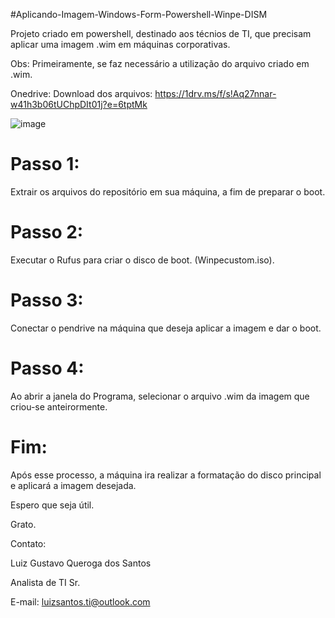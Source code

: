 #Aplicando-Imagem-Windows-Form-Powershell-Winpe-DISM

Projeto criado em powershell, destinado aos técnios de TI, que precisam aplicar uma imagem .wim em máquinas corporativas. 

Obs:  Primeiramente, se faz necessário a utilização do arquivo criado em .wim.

Onedrive: Download dos arquivos: https://1drv.ms/f/s!Aq27nnar-w41h3b06tUChpDIt01j?e=6tptMk

![image](https://user-images.githubusercontent.com/126285028/228073048-ffcc4f7e-b207-47a3-a6d2-9f292adb717a.png)


# Passo 1: 

Extrair os arquivos do repositório em sua máquina, a fim de preparar o boot.

# Passo 2: 

Executar o Rufus para criar o  disco de boot. (Winpecustom.iso).

# Passo 3: 

Conectar o pendrive na máquina que deseja aplicar a imagem e dar o boot.

# Passo 4:  

Ao abrir a janela do Programa, selecionar o arquivo .wim da imagem que criou-se anteirormente.

# Fim: 

Após esse processo, a máquina ira realizar a formatação do disco principal e aplicará a imagem desejada.

Espero que seja útil.

Grato.

Contato:

Luiz Gustavo Queroga dos Santos

Analista de TI Sr.

E-mail: luizsantos.ti@outlook.com








